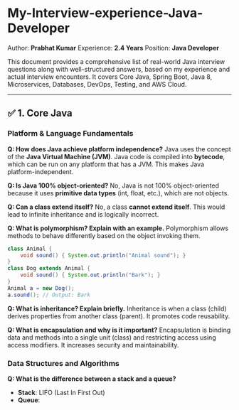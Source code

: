 # My-Interview-experience-Java-Developer


Author: **Prabhat Kumar**
Experience: **2.4 Years**
Position: **Java Developer**

This document provides a comprehensive list of real-world Java interview questions along with well-structured answers, based on my experience and actual interview encounters. It covers Core Java, Spring Boot, Java 8, Microservices, Databases, DevOps, Testing, and AWS Cloud.

---

## ✅ 1. Core Java

### Platform & Language Fundamentals

**Q: How does Java achieve platform independence?**
Java uses the concept of the **Java Virtual Machine (JVM)**. Java code is compiled into **bytecode**, which can be run on any platform that has a JVM. This makes Java platform-independent.

**Q: Is Java 100% object-oriented?**
No, Java is not 100% object-oriented because it uses **primitive data types** (int, float, etc.), which are not objects.

**Q: Can a class extend itself?**
No, a class **cannot extend itself**. This would lead to infinite inheritance and is logically incorrect.

**Q: What is polymorphism? Explain with an example.**
Polymorphism allows methods to behave differently based on the object invoking them.

```java
class Animal {
    void sound() { System.out.println("Animal sound"); }
}
class Dog extends Animal {
    void sound() { System.out.println("Bark"); }
}
Animal a = new Dog();
a.sound(); // Output: Bark
```

**Q: What is inheritance? Explain briefly.**
Inheritance is when a class (child) derives properties from another class (parent). It promotes code reusability.

**Q: What is encapsulation and why is it important?**
Encapsulation is binding data and methods into a single unit (class) and restricting access using access modifiers. It increases security and maintainability.

### Data Structures and Algorithms

**Q: What is the difference between a stack and a queue?**

* **Stack**: LIFO (Last In First Out)
* **Queue**:
